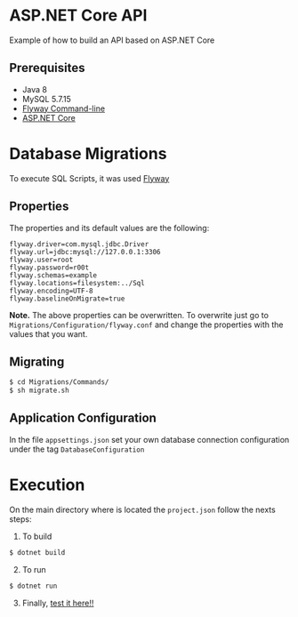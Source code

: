 # **ASP.NET Core API**

Example of how to build an API based on ASP.NET Core

## **Prerequisites**

* Java 8
* MySQL 5.7.15
* [Flyway Command-line](https://flywaydb.org/getstarted/firststeps/commandline)
* [ASP.NET Core](https://www.microsoft.com/net/core)

# **Database Migrations**

To execute SQL Scripts, it was used [Flyway](https://flywaydb.org/)

## **Properties**

The properties and its default values are the following: 

```
flyway.driver=com.mysql.jdbc.Driver
flyway.url=jdbc:mysql://127.0.0.1:3306
flyway.user=root
flyway.password=r00t
flyway.schemas=example
flyway.locations=filesystem:../Sql
flyway.encoding=UTF-8
flyway.baselineOnMigrate=true
```

**Note.** The above properties can be overwritten. To overwrite just go to  ```Migrations/Configuration/flyway.conf``` and change the properties with the values that you want. 

## **Migrating**

```sh
$ cd Migrations/Commands/
$ sh migrate.sh
```

## **Application Configuration**

In the file `appsettings.json` set your own database connection configuration under the tag `DatabaseConfiguration`
 
# **Execution**

On the main directory where is located the ```project.json``` follow the nexts steps:

1. To build
```sh
$ dotnet build
```

2. To run
```sh
$ dotnet run
```

3. Finally, [test it here!!](http://127.0.0.1:5000)